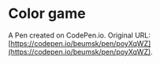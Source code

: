 # Color game

A Pen created on CodePen.io. Original URL: [https://codepen.io/beumsk/pen/poyXqWZ](https://codepen.io/beumsk/pen/poyXqWZ).


